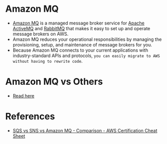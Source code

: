 
# Amazon MQ
- [Amazon MQ](https://aws.amazon.com/amazon-mq) is a managed message broker service for [Apache ActiveMQ](../../5_MessageBrokers/ActiveMQ.md) and [RabbitMQ](../../5_MessageBrokers/RabbitMQ.md) that makes it easy to set up and operate message brokers on AWS.
- Amazon MQ reduces your operational responsibilities by managing the provisioning, setup, and maintenance of message brokers for you.
- Because Amazon MQ connects to your current applications with industry-standard APIs and protocols, `you can easily migrate to AWS without having to rewrite code`.

# Amazon MQ vs Others
- [Read here](../../5_MessageBrokers/KafkaVsRabbitMQVsSQSVsSNS.md)

# References
- [SQS vs SNS vs Amazon MQ - Comparison - AWS Certification Cheat Sheet](https://cloud.in28minutes.com/aws-certification-sqs-vs-sns-vs-amazon-mq)